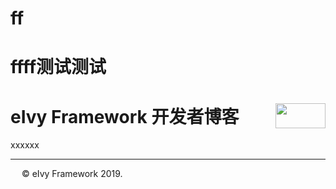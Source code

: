 ff
=======

ffff测试测试
=======
# <div style="height:40px"><div style="float:left">eIvy Framework 开发者博客</div> <div style="float:right"><img width="80" height="40" src="../../Logo.png"></img></div></div>

xxxxxx

---
&emsp; &copy; eIvy Framework 2019.

